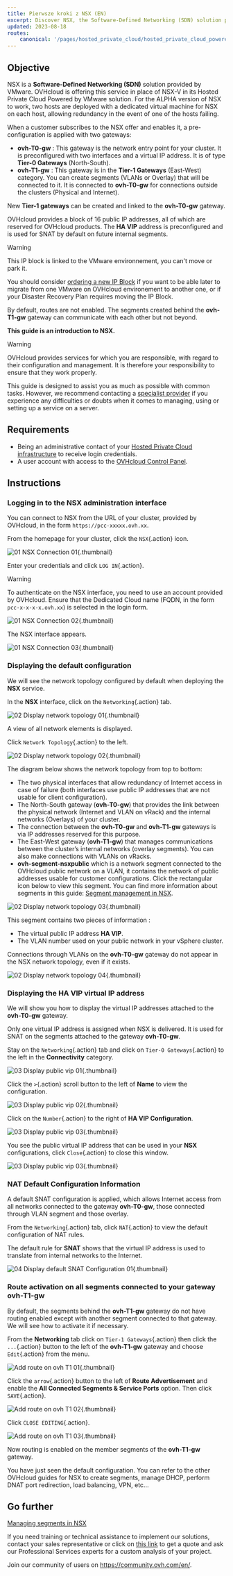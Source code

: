 ```yaml
---
title: Pierwsze kroki z NSX (EN)
excerpt: Discover NSX, the Software-Defined Networking (SDN) solution provided by VMware.
updated: 2023-08-18
routes:
    canonical: '/pages/hosted_private_cloud/hosted_private_cloud_powered_by_vmware/nsx-01-first-steps'
---
```


## Objective

NSX is a **Software-Defined Networking (SDN)** solution provided by VMware. OVHcloud is offering this service in place of NSX-V in its Hosted Private Cloud Powered by VMware solution. For the ALPHA version of NSX to work, two hosts are deployed with a dedicated virtual machine for NSX on each host, allowing redundancy in the event of one of the hosts failing.

When a customer subscribes to the NSX offer and enables it, a pre-configuration is applied with two gateways:

- **ovh-T0-gw** : This gateway is the network entry point for your cluster. It is preconfigured with two interfaces and a virtual IP address. It is of type **Tier-0 Gateways** (North-South). 
- **ovh-T1-gw** : This gateway is in the **Tier-1 Gateways** (East-West) category. You can create segments (VLANs or Overlay) that will be connected to it. It is connected to **ovh-T0-gw** for connections outside the clusters (Physical and Internet).

New **Tier-1 gateways** can be created and linked to the **ovh-T0-gw** gateway.

OVHcloud provides a block of 16 public IP addresses, all of which are reserved for OVHcloud products. The **HA VIP** address is preconfigured and is used for SNAT by default on future internal segments.

> [!warning]
>
> This IP block is linked to the VMware environnement, you can't move or park it.

You should consider [ordering a new IP Block](/pages/hosted_private_cloud/hosted_private_cloud_powered_by_vmware/ajout_de_bloc_ip) if you want to be able later to migrate from one VMware on OVHcloud environement to another one, or if your Disaster Recovery Plan requires moving the IP Block.

By default, routes are not enabled. The segments created behind the **ovh-T1-gw** gateway can communicate with each other but not beyond.

**This guide is an introduction to NSX.**

> [!warning]
> OVHcloud provides services for which you are responsible, with regard to their configuration and management. It is therefore your responsibility to ensure that they work properly.
>
> This guide is designed to assist you as much as possible with common tasks. However, we recommend contacting a [specialist provider](https://partner.ovhcloud.com/pl/directory/) if you experience any difficulties or doubts when it comes to managing, using or setting up a service on a server.
>

## Requirements

- Being an administrative contact of your [Hosted Private Cloud infrastructure](https://www.ovhcloud.com/pl/enterprise/products/hosted-private-cloud/) to receive login credentials.
- A user account with access to the [OVHcloud Control Panel](https://www.ovh.com/auth/?action=gotomanager&from=https://www.ovh.pl/&ovhSubsidiary=pl).

## Instructions

### Logging in to the NSX administration interface

You can connect to NSX from the URL of your cluster, provided by OVHcloud, in the form `https://pcc-xxxxx.ovh.xx`.

From the homepage for your cluster, click the `NSX`{.action} icon.

![01 NSX Connection 01](images/01-nsxt-connection01.png){.thumbnail}

Enter your credentials and click `LOG IN`{.action}.

> [!warning]
> To authenticate on the NSX interface, you need to use an account provided by OVHcloud. Ensure that the Dedicated Cloud name (FQDN, in the form `pcc-x-x-x-x.ovh.xx`) is selected in the login form.
>

![01 NSX Connection 02](images/01-nsxt-connection02.png){.thumbnail}

The NSX interface appears.

![01 NSX Connection 03](images/01-nsxt-connection03.png){.thumbnail}

### Displaying the default configuration

We will see the network topology configured by default when deploying the **NSX** service.

In the **NSX** interface, click on the `Networking`{.action} tab.

![02 Display network topology 01](images/02-display-network-topology01.png){.thumbnail}

A view of all network elements is displayed.

Click `Network Topology`{.action} to the left.

![02 Display network topology 02](images/02-display-network-topology02.png){.thumbnail}

The diagram below shows the network topology from top to bottom:

- The two physical interfaces that allow redundancy of Internet access in case of failure (both interfaces use public IP addresses that are not usable for client configuration).
- The North-South gateway (**ovh-T0-gw**) that provides the link between the physical network (Internet and VLAN on vRack) and the internal networks (Overlays) of your cluster.
- The connection between the **ovh-T0-gw** and **ovh-T1-gw** gateways is via IP addresses reserved for this purpose.
- The East-West gateway (**ovh-T1-gw**) that manages communications between the cluster’s internal networks (overlay segments). You can also make connections with VLANs on vRacks.
-  **ovh-segment-nsxpublic** which is a network segment connected to the OVHcloud public network on a VLAN, it contains the network of public addresses usable for customer configurations. Click the rectangular icon below to view this segment. You can find more information about segments in this guide: [Segment management in NSX](/pages/hosted_private_cloud/hosted_private_cloud_powered_by_vmware/nsx-02-segment-management).

![02 Display network topology 03](images/02-display-network-topology03.png){.thumbnail}

This segment contains two pieces of information :

- The virtual public IP address **HA VIP**.
- The VLAN number used on your public network in your vSphere cluster.

Connections through VLANs on the **ovh-T0-gw** gateway do not appear in the NSX network topology, even if it exists.

![02 Display network topology 04](images/02-display-network-topology04.png){.thumbnail}

### Displaying the HA VIP virtual IP address

We will show you how to display the virtual IP addresses attached to the **ovh-T0-gw** gateway.

Only one virtual IP address is assigned when NSX is delivered. It is used for SNAT on the segments attached to the gateway **ovh-T0-gw**.

Stay on the `Networking`{.action} tab and click on `Tier-0 Gateways`{.action} to the left in the **Connectivity** category.

![03 Display public vip 01](images/03-display-public-vip01.png){.thumbnail}

Click the `>`{.action} scroll button to the left of **Name** to view the configuration.

![03 Display public vip 02](images/03-display-public-vip02.png){.thumbnail}

Click on the `Number`{.action} to the right of **HA VIP Configuration**.

![03 Display public vip 03](images/03-display-public-vip03.png){.thumbnail}

You see the public virtual IP address that can be used in your **NSX** configurations, click `Close`{.action} to close this window.

![03 Display public vip 03](images/03-display-public-vip04.png){.thumbnail}

### NAT Default Configuration Information

A default SNAT configuration is applied, which allows Internet access from all networks connected to the gateway **ovh-T0-gw**, those connected through VLAN segment and those overlay.

From the `Networking`{.action} tab, click `NAT`{.action} to view the default configuration of NAT rules.

The default rule for **SNAT** shows that the virtual IP address is used to translate from internal networks to the Internet.

![04 Display default SNAT Configuration 01](images/04-display-default-nat-configuration01.png){.thumbnail}

### Route activation on all segments connected to your gateway ovh-T1-gw

By default, the segments behind the **ovh-T1-gw** gateway do not have routing enabled except with another segment connected to that gateway. We will see how to activate it if necessary.

From the **Networking** tab click on `Tier-1 Gateways`{.action} then click the `...`{.action} button to the left of the **ovh-T1-gw** gateway and choose `Edit`{.action} from the menu.

![Add route on ovh T1 01](images/05-activate-route-on-ovh-t1-gw01.png){.thumbnail}

Click the `arrow`{.action} button to the left of **Route Advertisement** and enable the **All Connected Segments & Service Ports** option. Then click `SAVE`{.action}.

![Add route on ovh T1 02](images/05-activate-route-on-ovh-t1-gw02.png){.thumbnail}

Click `CLOSE EDITING`{.action}.

![Add route on ovh T1 03](images/05-activate-route-on-ovh-t1-gw03.png){.thumbnail}

Now routing is enabled on the member segments of the **ovh-T1-gw** gateway.

You have just seen the default configuration. You can refer to the other OVHcloud guides for NSX to create segments, manage DHCP, perform DNAT port redirection, load balancing, VPN, etc...

## Go further <a name="gofurther"></a>

[Managing segments in NSX](/pages/hosted_private_cloud/hosted_private_cloud_powered_by_vmware/nsx-02-segment-management)

If you need training or technical assistance to implement our solutions, contact your sales representative or click on [this link](https://www.ovhcloud.com/pl/professional-services/) to get a quote and ask our Professional Services experts for a custom analysis of your project.

Join our community of users on <https://community.ovh.com/en/>.
